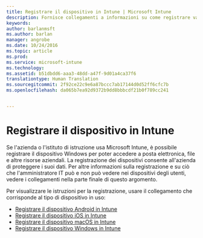 ```yaml
---
title: Registrare il dispositivo in Intune | Microsoft Intune
description: Fornisce collegamenti a informazioni su come registrare vari dispositivi in Intune
keywords: 
author: barlanmsft
ms.author: barlan
manager: angrobe
ms.date: 10/24/2016
ms.topic: article
ms.prod: 
ms.service: microsoft-intune
ms.technology: 
ms.assetid: b51dbdd6-aaa3-48dd-a47f-9d01a4ca37f6
translationtype: Human Translation
ms.sourcegitcommit: 2f92ce22c9e6a87bccc7ab17144d0d52ff6cfc7b
ms.openlocfilehash: da065b7ea92d9372b9dd8bbbcdf21b0f789cc241


---
```


# <a name="enroll-your-device-in-intune"></a>Registrare il dispositivo in Intune

Se l'azienda o l'istituto di istruzione usa Microsoft Intune, è possibile registrare il dispositivo Windows per poter accedere a posta elettronica, file e altre risorse aziendali. La registrazione dei dispositivi consente all'azienda di proteggere i suoi dati. Per altre informazioni sulla registrazione e su ciò che l'amministratore IT può e non può vedere nei dispositivi degli utenti, vedere i collegamenti nella parte finale di questo argomento.

Per visualizzare le istruzioni per la registrazione, usare il collegamento che corrisponde al tipo di dispositivo in uso:

- [Registrare il dispositivo Android in Intune](enroll-your-device-in-Intune-android.md)
- [Registrare il dispositivo iOS in Intune](enroll-your-device-in-intune-ios.md)
- [Registrare il dispositivo macOS in Intune](enroll-your-device-in-intune-macos.md)
- [Registrare il dispositivo Windows in Intune](enroll-your-device-in-intune-windows.md)



<!--HONumber=Dec16_HO2-->


